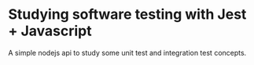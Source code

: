 # Studying software testing with Jest + Javascript

A simple nodejs api to study some unit test and integration test concepts.